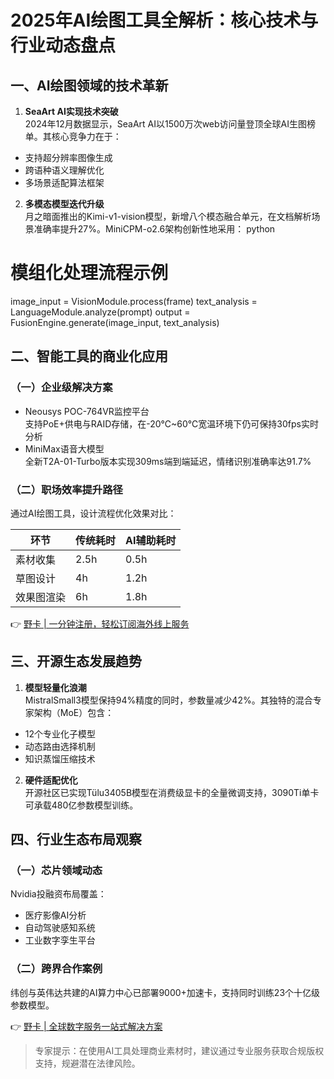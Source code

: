 # 2025年AI绘图工具全解析：核心技术与行业动态盘点

## 一、AI绘图领域的技术革新
1. **SeaArt AI实现技术突破**  
2024年12月数据显示，SeaArt AI以1500万次web访问量登顶全球AI生图榜单。其核心竞争力在于：
- 支持超分辨率图像生成
- 跨语种语义理解优化
- 多场景适配算法框架

2. **多模态模型迭代升级**  
月之暗面推出的Kimi-v1-vision模型，新增八个模态融合单元，在文档解析场景准确率提升27%。MiniCPM-o2.6架构创新性地采用：
python
# 模组化处理流程示例
image_input = VisionModule.process(frame)
text_analysis = LanguageModule.analyze(prompt)
output = FusionEngine.generate(image_input, text_analysis)


## 二、智能工具的商业化应用
### （一）企业级解决方案
- Neousys POC-764VR监控平台  
支持PoE+供电与RAID存储，在-20℃~60℃宽温环境下仍可保持30fps实时分析
- MiniMax语音大模型  
全新T2A-01-Turbo版本实现309ms端到端延迟，情绪识别准确率达91.7%

### （二）职场效率提升路径
通过AI绘图工具，设计流程优化效果对比：

| 环节        | 传统耗时 | AI辅助耗时 |
|-------------|----------|------------|
| 素材收集    | 2.5h     | 0.5h       |
| 草图设计    | 4h       | 1.2h       |
| 效果图渲染  | 6h       | 1.8h       |

👉 [野卡 | 一分钟注册，轻松订阅海外线上服务](https://bbtdd.com/yeka)

## 三、开源生态发展趋势
1. **模型轻量化浪潮**  
MistralSmall3模型保持94%精度的同时，参数量减少42%。其独特的混合专家架构（MoE）包含：
- 12个专业化子模型
- 动态路由选择机制
- 知识蒸馏压缩技术

2. **硬件适配优化**  
开源社区已实现Tülu3405B模型在消费级显卡的全量微调支持，3090Ti单卡可承载480亿参数模型训练。

## 四、行业生态布局观察
### （一）芯片领域动态
Nvidia投融资布局覆盖：
- 医疗影像AI分析
- 自动驾驶感知系统
- 工业数字孪生平台

### （二）跨界合作案例
纬创与英伟达共建的AI算力中心已部署9000+加速卡，支持同时训练23个十亿级参数模型。

👉 [野卡 | 全球数字服务一站式解决方案](https://bbtdd.com/yeka)

> 专家提示：在使用AI工具处理商业素材时，建议通过专业服务获取合规版权支持，规避潜在法律风险。